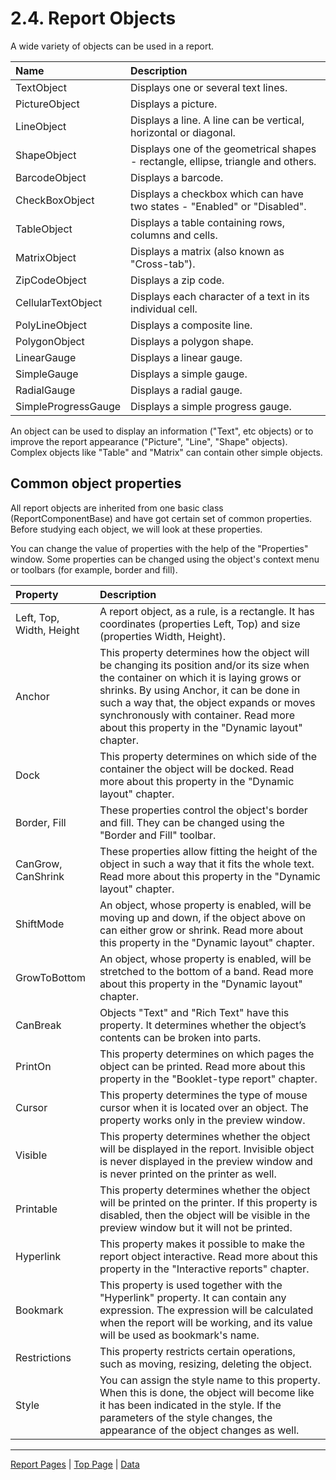 # 2.4. Report Objects

A wide variety of objects can be used in a report.

| Name | Description |
|:-|:-|
| TextObject | Displays one or several text lines. |
| PictureObject | Displays a picture. |
| LineObject | Displays a line. A line can be vertical, horizontal or diagonal. |
| ShapeObject | Displays one of the geometrical shapes - rectangle, ellipse, triangle and others. |
| BarcodeObject | Displays a barcode. |
| CheckBoxObject | Displays a checkbox which can have two states - "Enabled" or "Disabled". |
| TableObject | Displays a table containing rows, columns and  cells. |
| MatrixObject | Displays a matrix (also known as "Cross-tab"). |
| ZipCodeObject | Displays a zip code. |
| CellularTextObject | Displays each character of a text in its individual cell. |
| PolyLineObject | Displays a composite line. |
| PolygonObject | Displays a polygon shape. |
| LinearGauge | Displays a linear gauge. |
| SimpleGauge | Displays a simple gauge. |
| RadialGauge | Displays a radial gauge. |
| SimpleProgressGauge | Displays a simple progress gauge. |

An object can be used to display an information ("Text", etc objects) or to improve the report appearance ("Picture", "Line", "Shape" objects). Complex objects like "Table" and "Matrix" can contain other simple objects.

## Common object properties

All report objects are inherited from one basic class (ReportComponentBase) and have got certain set of common properties. Before studying each object, we will look at these properties.

You can change the value of properties with the help of the "Properties" window. Some properties can be changed using the object's context menu or toolbars (for example, border and fill).

| Property | Description |
|:-|:-|
| Left, Top, Width, Height | A report object, as a rule, is a rectangle. It has coordinates (properties Left, Top) and size (properties Width, Height). |
| Anchor | This property determines how the object will be changing its position and/or its size when the container on which it is laying grows or shrinks. By using Anchor, it can be done in such a way that, the object expands or moves synchronously with container. Read more about this property in the "Dynamic layout" chapter. |
| Dock | This property determines on which side of the container the object will be docked. Read more about this property in the "Dynamic layout" chapter. |
| Border, Fill | These properties control the object's border and fill. They can be changed using the "Border and Fill" toolbar. |
| CanGrow, CanShrink | These properties allow fitting the height of the object in such a way that it fits the whole text. Read more about this property in the "Dynamic layout" chapter. |
| ShiftMode | An object, whose property is enabled, will be moving up and down, if the object above on can either grow or shrink. Read more about this property in the "Dynamic layout" chapter. |
| GrowToBottom | An object, whose property is enabled, will be stretched to the bottom of a band. Read more about this property in the "Dynamic layout" chapter. |
| CanBreak | Objects "Text" and "Rich Text" have this property. It determines whether the object’s contents can be broken into parts. |
| PrintOn | This property determines on which pages the object can be printed. Read more about this property in the "Booklet-type report" chapter. |
| Cursor | This property determines the type of mouse cursor when it is located over an object. The property works only in the preview window. |
| Visible | This property determines whether the object will be displayed in the report. Invisible object is never displayed in the preview window and is never printed on the printer as well. |
| Printable | This property determines whether the object will be printed on the printer. If this property is disabled, then the object will be visible in the preview window but it will not be printed. |
| Hyperlink | This property makes it possible to make the report object interactive. Read more about this property in the "Interactive reports" chapter. |
| Bookmark | This property is used together with the "Hyperlink" property. It can contain any expression. The expression will be calculated when the report will be working, and its value will be used as bookmark's name.
| Restrictions | This property restricts certain operations, such as moving, resizing, deleting the object. |
| Style | You can assign the style name to this property. When this is done, the object will become like it has been indicated in the style. If the parameters of the style changes, the appearance of the object changes as well. |

---

[Report Pages](ReportPages.md) | [Top Page](README.md) | [Data](Data.md)